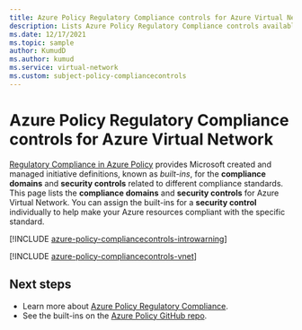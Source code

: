 ```yaml
---
title: Azure Policy Regulatory Compliance controls for Azure Virtual Network
description: Lists Azure Policy Regulatory Compliance controls available for Azure Virtual Network. These built-in policy definitions provide common approaches to managing the compliance of your Azure resources.
ms.date: 12/17/2021
ms.topic: sample
author: KumudD
ms.author: kumud
ms.service: virtual-network
ms.custom: subject-policy-compliancecontrols
---
```

# Azure Policy Regulatory Compliance controls for Azure Virtual Network

[Regulatory Compliance in Azure Policy](../governance/policy/concepts/regulatory-compliance.md)
provides Microsoft created and managed initiative definitions, known as _built-ins_, for the
**compliance domains** and **security controls** related to different compliance standards. This
page lists the **compliance domains** and **security controls** for Azure Virtual Network. You can
assign the built-ins for a **security control** individually to help make your Azure resources
compliant with the specific standard.

[!INCLUDE [azure-policy-compliancecontrols-introwarning](../../includes/policy/standards/intro-warning.md)]

[!INCLUDE [azure-policy-compliancecontrols-vnet](../../includes/policy/standards/byrp/microsoft.network.md)]

## Next steps

- Learn more about [Azure Policy Regulatory Compliance](../governance/policy/concepts/regulatory-compliance.md).
- See the built-ins on the [Azure Policy GitHub repo](https://github.com/Azure/azure-policy).
